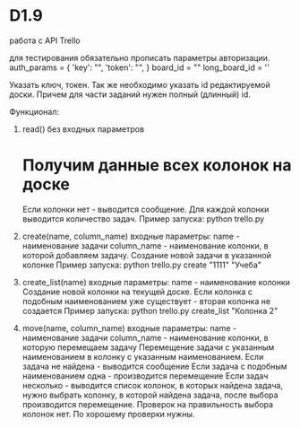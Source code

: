 # D1.9
работа с API Trello

для тестирования обязательно прописать параметры авторизации.
auth_params = {
    'key': "",
    'token': "", }
board_id = ""
long_board_id = ''

Указать ключ, токен. Так же необходимо указать id редактируемой доски. Причем для части заданий нужен полный (длинный) id.


Функционал:
1.  read()
    без входных параметров
    # Получим данные всех колонок на доске
    Если колонки нет - выводится сообщение.
    Для каждой колонки выводится количество задач.
    Пример запуска:
    python trello.py
    
2.  create(name, column_name)
    входные параметры:  name - наименование задачи
                        column_name - наименование колонки, в которой добавляем задачу.
    Создание новой задачи в указанной колонке
    Пример запуска:
    python trello.py create "1111"  "Учеба"
    
3.  create_list(name)
    входные параметры:  name - наименование колонки
    Создание новой колонки на текущей доске.
    Если колонка с подобным наименованием уже существует - вторая колонка не создается
    Пример запуска:
    python trello.py create_list  "Колонка 2"

4.  move(name, column_name)
    входные параметры:  name - наименование задачи
                        column_name - наименование колонки, в которую перемещаем задачу
    Перемещение задачи с указанным наименованием в колонку с указанным наименованием.
    Если задача не найдена - выводится сообщение
    Если задача с подобным наименованием одна - производится перемещение
    Если задач несколько - выводится список колонок, в которых найдена задача, нужно выбрать колонку, в которой найдена задача,
    после выбора производится перемещение. Проверок на правильность выбора колонок нет. По хорошему проверки нужны.

    
    

